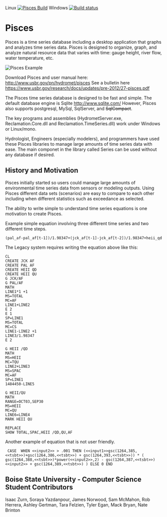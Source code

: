 Linux
[![Pisces Build](https://www.travis-ci.com/usbr/Pisces.svg?branch=master)](https://www.travis-ci.com/github/usbr/Pisces)
Windows
[![Build status](https://ci.appveyor.com/api/projects/status/vrtk5m141gfrb6gt?svg=true)](https://ci.appveyor.com/project/ktarbet/pisces)

Pisces   
======

Pisces is a time series database including a desktop application that graphs and analyzes time series data. Pisces is designed to organize, graph, and analyze natural resource data that varies with time: gauge height, river flow, water temperature, etc. 

![Pisces Example](https://raw.githubusercontent.com/wiki/usbr/pisces/images/PiscesMain.PNG)

Download Pisces and user manual here: http://www.usbr.gov/pn/hydromet/pisces
See a bulletin here https://www.usbr.gov/research/docs/updates/pre-2012/27-pisces.pdf
 
The Pisces time series database is designed to be fast and simple.  The default database engine is Sqlite http://www.sqlite.com/
However, Pisces also supports postgresql, MySql, SqlServer, and ~~SqlCompact~~.

The key programs and assemblies  (HydrometServer.exe, Reclamation.Core.dll and Reclamation.TimeSeries.dll) work under Windows or Linux/mono.  
 
Hydrologist, Engineers (especially modelers), and programmers have used these Pisces libraries to manage large amounts of time series data with ease. The main componet in the library called Series can be used without any database if desired.

## History and Motivation

Pisces initially started so users could manage large amounts of environmental time series data from sensors or modeling outputs.   Using Pisces different data sets (scenarios) are easy to compare to each other including when different statistics such as exceedance as selected.


The ability to write simple to understand time series equations is one motivation to create Pisces.

Example simple equation involving three different time series and two different time steps.
```
(pal_af-pal_af[t-1])/1.98347+(jck_af[t-1]-jck_af[t-2])/1.98347+heii_qd
```

The Legacy system requires writing the equation above like this:

```
CL
CREATE JCK AF
CREATE PAL AF
CREATE HEII QD
CREATE HEII QU
G JCK/AF
G PAL/AF
MATH
LINE1*1 +1
MS=TOTAL
MC=AF
LINE1+LINE2
E 2
E 1
SP=LINE1
MS=TOTAL
MC=CS
LINE1-LINE2 +1
LINE3/1.98347
E 2
 
G HEII /QD
MATH
MS=HEII
MC=TQU
LINE2+LINE3
MS=SPAC
MC=AF
SP=LINE1
1484450-LINE5
 
G HEII/QU
MATH
RANGE=OCT03,SEP30
MS=HEII
MC=QU
LINE6=LINE4
MARK HEII QU
 
REPLACE
SHOW TOTAL,SPAC,HEII /QD,QU,AF
```


Another example of equation that is not user friendly.

```
 CASE  WHEN <<input2>> > .001 THEN (<<input1>>gsc(1264,385,<<tsbt>>)+gsc(1264,386,<<tsbt>>) + gsc(1264,393,<<tsbt>>)) * ( gsc(1264,388,<<tsbt>>)*power(<<input2>>,2) - gsc(1264,387,<<tsbt>>)<<input2>> + gsc(1264,389,<<tsbt>>) ) ELSE 0 END
 ```


## Boise State University - Computer Science Student Contributors

Isaac Zurn, Soraya Yazdanpour, James Norwood, Sam McMahon, Rob Herrera, Ashley Gertman, Tara Felzien, Tyler Egan, Mack Bryan, Nate Brinton


